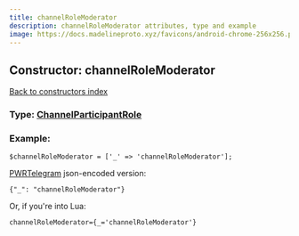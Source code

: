 ```yaml
---
title: channelRoleModerator
description: channelRoleModerator attributes, type and example
image: https://docs.madelineproto.xyz/favicons/android-chrome-256x256.png
---
```

## Constructor: channelRoleModerator  
[Back to constructors index](index.md)






### Type: [ChannelParticipantRole](../types/ChannelParticipantRole.md)


### Example:

```
$channelRoleModerator = ['_' => 'channelRoleModerator'];
```  

[PWRTelegram](https://pwrtelegram.xyz) json-encoded version:

```
{"_": "channelRoleModerator"}
```


Or, if you're into Lua:  


```
channelRoleModerator={_='channelRoleModerator'}

```


